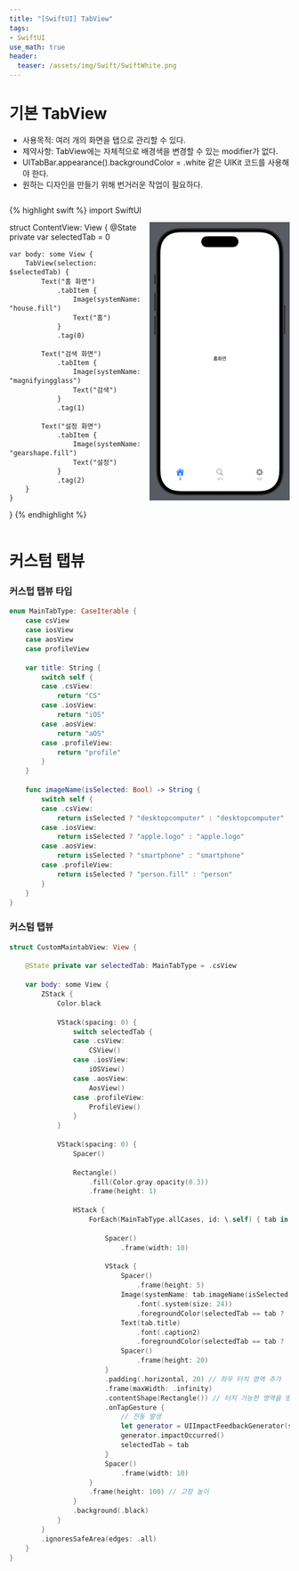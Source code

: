 ```yaml
---
title: "[SwiftUI] TabView"
tags: 
- SwiftUI
use_math: true
header: 
  teaser: /assets/img/Swift/SwiftWhite.png
---
```


# 기본 TabView
- 사용목적: 여러 개의 화면을 탭으로 관리할 수 있다.
- 제약사항: TabView에는 자체적으로 배경색을 변경할 수 있는 modifier가 없다.
- UITabBar.appearance().backgroundColor = .white 같은 UIKit 코드를 사용해야 한다.
- 원하는 디자인을 만들기 위해 번거러운 작업이 필요하다.

<div style="display: flex; align-items: center;">
  <div style="flex: 1;">

{% highlight swift %}
import SwiftUI

struct ContentView: View {
    @State private var selectedTab = 0

    var body: some View {
        TabView(selection: $selectedTab) {
            Text("홈 화면")
                .tabItem {
                    Image(systemName: "house.fill")
                    Text("홈")
                }
                .tag(0)
    
            Text("검색 화면")
                .tabItem {
                    Image(systemName: "magnifyingglass")
                    Text("검색")
                }
                .tag(1)
    
            Text("설정 화면")
                .tabItem {
                    Image(systemName: "gearshape.fill")
                    Text("설정")
                }
                .tag(2)
        }
    }
}
{% endhighlight %}

  </div>
  <div style="flex: 1; text-align: center;">
    <img src="/assets/img/SwiftUI/[SwiftUI] TabView.png" alt="TabView 예제" width="300">
  </div>
</div>

# 커스텀 탭뷰

### 커스텁 탭뷰 타입
```swift
enum MainTabType: CaseIterable {
    case csView
    case iosView
    case aosView
    case profileView
    
    var title: String {
        switch self {
        case .csView:
            return "CS"
        case .iosView:
            return "iOS"
        case .aosView:
            return "aOS"
        case .profileView:
            return "profile"
        }
    }
    
    func imageName(isSelected: Bool) -> String {
        switch self {
        case .csView:
            return isSelected ? "desktopcomputer" : "desktopcomputer"
        case .iosView:
            return isSelected ? "apple.logo" : "apple.logo"
        case .aosView:
            return isSelected ? "smartphone" : "smartphone"
        case .profileView:
            return isSelected ? "person.fill" : "person"
        }
    }
}
```
### 커스텀 탭뷰
```swift
struct CustomMaintabView: View {
    
    @State private var selectedTab: MainTabType = .csView
    
    var body: some View {
        ZStack {
            Color.black
            
            VStack(spacing: 0) {
                switch selectedTab {
                case .csView:
                    CSView()
                case .iosView:
                    iOSView()
                case .aosView:
                    AosView()
                case .profileView:
                    ProfileView()
                }
            }

            VStack(spacing: 0) {
                Spacer()
                
                Rectangle()
                    .fill(Color.gray.opacity(0.3))
                    .frame(height: 1)
                
                HStack {
                    ForEach(MainTabType.allCases, id: \.self) { tab in
                        
                        Spacer()
                            .frame(width: 10)
                        
                        VStack {
                            Spacer()
                                .frame(height: 5)
                            Image(systemName: tab.imageName(isSelected: selectedTab == tab))
                                .font(.system(size: 24))
                                .foregroundColor(selectedTab == tab ? .white : .gray)
                            Text(tab.title)
                                .font(.caption2)
                                .foregroundColor(selectedTab == tab ? .white : .gray)
                            Spacer()
                                .frame(height: 20)
                        }
                        .padding(.horizontal, 20) // 좌우 터치 영역 추가
                        .frame(maxWidth: .infinity)
                        .contentShape(Rectangle()) // 터치 가능한 영역을 명시적으로 지정
                        .onTapGesture {
                            // 진동 발생
                            let generator = UIImpactFeedbackGenerator(style: .medium)
                            generator.impactOccurred()
                            selectedTab = tab
                        }
                        Spacer()
                            .frame(width: 10)
                    }
                    .frame(height: 100) // 고정 높이
                }
                .background(.black)
            }
        }
        .ignoresSafeArea(edges: .all)
    }
}
```